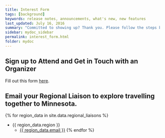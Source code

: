 ```yaml
---
title: Interest Form
tags: [background]
keywords: release notes, announcements, what's new, new features
last_updated: July 16, 2016
summary: "Committed to showing up? Thank you. Please follow the steps below."
sidebar: mydoc_sidebar
permalink: interest_form.html
folder: mydoc
---
```


## Sign up to Attend and Get in Touch with an Organizer

Fill out this form <a target="_blank" href="https://form.jotform.com/210335630809047">here</a>.

## Email your Regional Liaison to explore travelling together to Minnesota.

{% for region_data in site.data.regional_liaisons %}
- {{ region_data.region }}
    - <a href="mailto: {{ region_data.email }}">{{ region_data.email }}</a>
{% endfor %}

